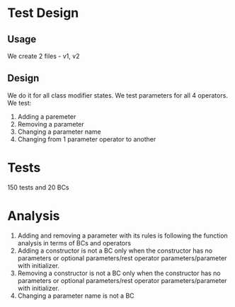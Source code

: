 # Test Design

## Usage

We create 2 files - v1, v2

## Design

We do it for all class modifier states.
We test parameters for all 4 operators.
We test:

1. Adding a paremeter
2. Removing a parameter
3. Changing a parameter name
4. Changing from 1 parameter operator to another

# Tests

150 tests and 20 BCs

# Analysis

1. Adding and removing a parameter with its rules is following the function analysis in terms of BCs and operators
2. Adding a constructor is not a BC only when the constructor has no parameters or optional parameters/rest operator parameters/parameter with initializer.
3. Removing a constructor is not a BC only when the constructor has no parameters or optional parameters/rest operator parameters/parameter with initializer.
4. Changing a parameter name is not a BC
